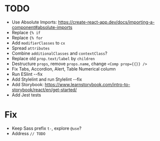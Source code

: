 # TODO

- Use Absolute Imports: https://create-react-app.dev/docs/importing-a-component#absolute-imports
- Replace `{% if`
- Replace `{% for`
- Add `modifierClasses` to `cx`
- Spread `attributes`
- Combine `additionalClasses` and `contextClass`?
- Replace old `prop.text/label` by `children`
- Destructure `props`, remove `props.name`, change `<Comp prop={{}} />`
- Fix Tabs, Accordion, Alert, Table Numerical column
- Run ESlint --fix
- Add Stylelint and run Stylelint --fix
- Add Storybook: https://www.learnstorybook.com/intro-to-storybook/react/en/get-started/
- Add Jest tests

# Fix

- Keep Sass prefix `t-`, explore `@use`?
- Address `// TODO`

